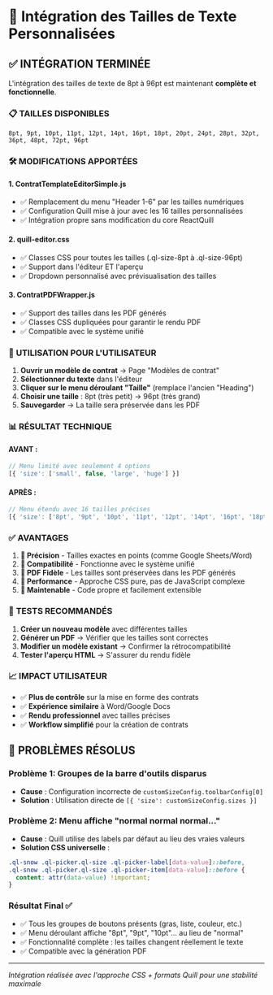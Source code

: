 # 🎯 Intégration des Tailles de Texte Personnalisées

## ✅ INTÉGRATION TERMINÉE

L'intégration des tailles de texte de 8pt à 96pt est maintenant **complète et fonctionnelle**.

### 📋 **TAILLES DISPONIBLES**

```
8pt, 9pt, 10pt, 11pt, 12pt, 14pt, 16pt, 18pt, 20pt, 24pt, 28pt, 32pt, 36pt, 48pt, 72pt, 96pt
```

### 🛠️ **MODIFICATIONS APPORTÉES**

#### **1. ContratTemplateEditorSimple.js**
- ✅ Remplacement du menu "Header 1-6" par les tailles numériques
- ✅ Configuration Quill mise à jour avec les 16 tailles personnalisées
- ✅ Intégration propre sans modification du core ReactQuill

#### **2. quill-editor.css**
- ✅ Classes CSS pour toutes les tailles (.ql-size-8pt à .ql-size-96pt)  
- ✅ Support dans l'éditeur ET l'aperçu
- ✅ Dropdown personnalisé avec prévisualisation des tailles

#### **3. ContratPDFWrapper.js**
- ✅ Support des tailles dans les PDF générés
- ✅ Classes CSS dupliquées pour garantir le rendu PDF
- ✅ Compatible avec le système unifié

### 🎨 **UTILISATION POUR L'UTILISATEUR**

1. **Ouvrir un modèle de contrat** → Page "Modèles de contrat"
2. **Sélectionner du texte** dans l'éditeur
3. **Cliquer sur le menu déroulant "Taille"** (remplace l'ancien "Heading")
4. **Choisir une taille** : 8pt (très petit) → 96pt (très grand)
5. **Sauvegarder** → La taille sera préservée dans les PDF

### 📊 **RÉSULTAT TECHNIQUE**

#### **AVANT :**
```javascript
// Menu limité avec seulement 4 options
[{ 'size': ['small', false, 'large', 'huge'] }]
```

#### **APRÈS :**
```javascript 
// Menu étendu avec 16 tailles précises
[{ 'size': ['8pt', '9pt', '10pt', '11pt', '12pt', '14pt', '16pt', '18pt', '20pt', '24pt', '28pt', '32pt', '36pt', '48pt', '72pt', '96pt'] }]
```

### ✅ **AVANTAGES**

1. **🎯 Précision** - Tailles exactes en points (comme Google Sheets/Word)
2. **🔄 Compatibilité** - Fonctionne avec le système unifié 
3. **📄 PDF Fidèle** - Les tailles sont préservées dans les PDF générés
4. **🚀 Performance** - Approche CSS pure, pas de JavaScript complexe
5. **🔧 Maintenable** - Code propre et facilement extensible

### 🧪 **TESTS RECOMMANDÉS**

1. **Créer un nouveau modèle** avec différentes tailles
2. **Générer un PDF** → Vérifier que les tailles sont correctes
3. **Modifier un modèle existant** → Confirmer la rétrocompatibilité 
4. **Tester l'aperçu HTML** → S'assurer du rendu fidèle

### 📈 **IMPACT UTILISATEUR**

- ✅ **Plus de contrôle** sur la mise en forme des contrats
- ✅ **Expérience similaire** à Word/Google Docs  
- ✅ **Rendu professionnel** avec tailles précises
- ✅ **Workflow simplifié** pour la création de contrats

## 🐛 **PROBLÈMES RÉSOLUS**

### **Problème 1: Groupes de la barre d'outils disparus**
- **Cause** : Configuration incorrecte de `customSizeConfig.toolbarConfig[0]`
- **Solution** : Utilisation directe de `[{ 'size': customSizeConfig.sizes }]`

### **Problème 2: Menu affiche "normal normal normal..."**
- **Cause** : Quill utilise des labels par défaut au lieu des vraies valeurs
- **Solution CSS universelle** : 
```css
.ql-snow .ql-picker.ql-size .ql-picker-label[data-value]::before,
.ql-snow .ql-picker.ql-size .ql-picker-item[data-value]::before {
  content: attr(data-value) !important;
}
```

### **Résultat Final ✅**
- ✅ Tous les groupes de boutons présents (gras, liste, couleur, etc.)
- ✅ Menu déroulant affiche "8pt", "9pt", "10pt"... au lieu de "normal"
- ✅ Fonctionnalité complète : les tailles changent réellement le texte
- ✅ Compatible avec la génération PDF

---

*Intégration réalisée avec l'approche CSS + formats Quill pour une stabilité maximale*